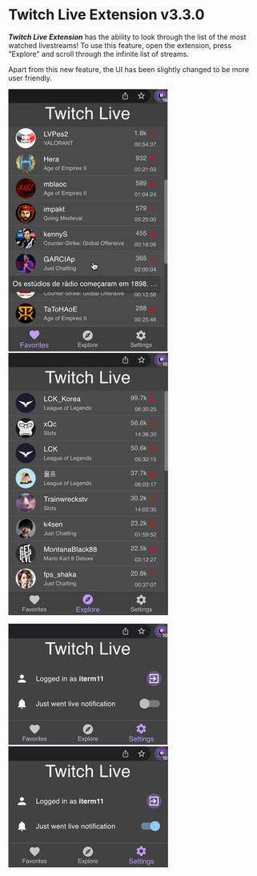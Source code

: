 # Twitch Live Extension v3.3.0

**_Twitch Live Extension_** has the ability to look through the list of the most watched livestreams! To use this feature, open the extension, press "Explore" and scroll through the infinite list of streams.

Apart from this new feature, the UI has been slightly changed to be more user friendly.


![Extension Over](../assets/extension_hover_icon_changelog.png "Extension Over")
![Explore](../assets/explore_changelog.png "Explore")

![Settings](../assets/settings_disabled_icon_changelog.png "Settings menu")
![Settings With notifications enabled](../assets/settings_enabled_icon_changelog.png "Settings With notifications enabled")
